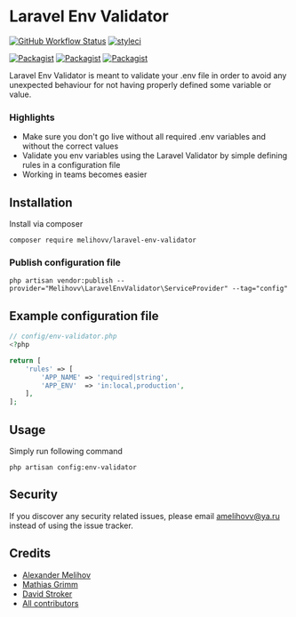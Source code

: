 Laravel Env Validator
=====================

[![GitHub Workflow Status](https://github.com/melihovv/laravel-env-validator/workflows/Run%20tests/badge.svg)](https://github.com/melihovv/laravel-env-validator/actions)
[![styleci](https://styleci.io/repos/78041678/shield)](https://styleci.io/repos/78041678)

[![Packagist](https://img.shields.io/packagist/v/melihovv/laravel-env-validator.svg)](https://packagist.org/packages/melihovv/laravel-env-validator)
[![Packagist](https://poser.pugx.org/melihovv/laravel-env-validator/d/total.svg)](https://packagist.org/packages/melihovv/laravel-env-validator)
[![Packagist](https://img.shields.io/packagist/l/melihovv/laravel-env-validator.svg)](https://packagist.org/packages/melihovv/laravel-env-validator)

Laravel Env Validator is meant to validate your .env file in order to avoid any
unexpected behaviour for not having properly defined some variable or value.

### Highlights

- Make sure you don't go live without all required .env variables and without the correct values
- Validate you env variables using the Laravel Validator by simple defining rules in a configuration file
- Working in teams becomes easier

## Installation

Install via composer
```
composer require melihovv/laravel-env-validator
```

### Publish configuration file

```
php artisan vendor:publish --provider="Melihovv\LaravelEnvValidator\ServiceProvider" --tag="config"
```

## Example configuration file
```php
// config/env-validator.php
<?php

return [
    'rules' => [
        'APP_NAME' => 'required|string',
        'APP_ENV'  => 'in:local,production',
    ],
];
```

## Usage
Simply run following command
```
php artisan config:env-validator
```

## Security

If you discover any security related issues, please email amelihovv@ya.ru instead of using the issue tracker.

## Credits

- [Alexander Melihov](https://github.com/melihovv)
- [Mathias Grimm](https://github.com/mathiasgrimm)
- [David Stroker](https://github.com/davidstoker)
- [All contributors](https://github.com/melihovv/laravel-env-validator/graphs/contributors)
